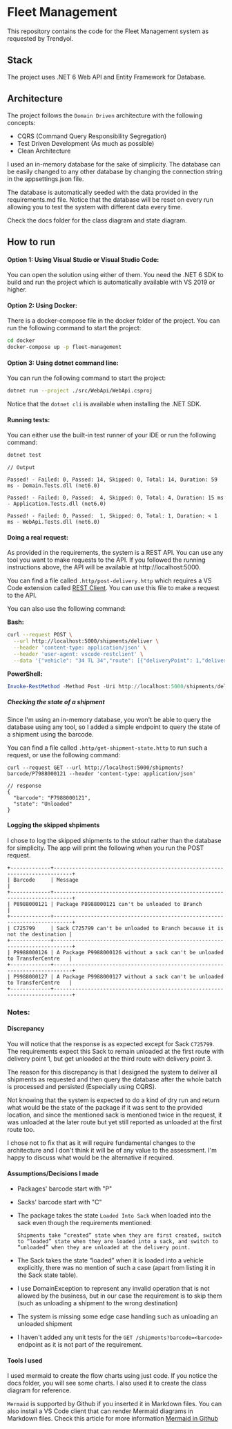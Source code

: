 # Fleet Management

This repository contains the code for the Fleet Management system as requested by Trendyol.

## Stack

The project uses .NET 6 Web API and Entity Framework for Database.

## Architecture

The project follows the `Domain Driven` architecture with the following concepts:

- CQRS (Command Query Responsibility Segregation)
- Test Driven Development (As much as possible)
- Clean Architecture

I used an in-memory database for the sake of simplicity. The database can be easily changed to any other database by changing the connection string in the appsettings.json file.

The database is automatically seeded with the data provided in the requirements.md file.
Notice that the database will be reset on every run allowing you to test the system with different data every time.

Check the docs folder for the class diagram and state diagram.

## How to run

#### Option 1: Using Visual Studio or Visual Studio Code:

You can open the solution using either of them. You need the .NET 6 SDK to build and run the project which is automatically available with VS 2019 or higher.

#### Option 2: Using Docker:

There is a docker-compose file in the docker folder of the project. You can run the following command to start the project:

```bash
cd docker
docker-compose up -p fleet-management
```

#### Option 3: Using dotnet command line:

You can run the following command to start the project:

```bash
dotnet run --project ./src/WebApi/WebApi.csproj
```

Notice that the `dotnet cli` is available when installing the .NET SDK.

#### Running tests:

You can either use the built-in test runner of your IDE or run the following command:

```bash
dotnet test
```

```
// Output

Passed! - Failed: 0, Passed: 14, Skipped: 0, Total: 14, Duration: 59 ms - Domain.Tests.dll (net6.0)

Passed! - Failed: 0, Passed:  4, Skipped: 0, Total: 4, Duration: 15 ms - Application.Tests.dll (net6.0)

Passed! - Failed: 0, Passed:  1, Skipped: 0, Total: 1, Duration: < 1 ms - WebApi.Tests.dll (net6.0)
```

#### Doing a real request:

As provided in the requirements, the system is a REST API. You can use any tool you want to make requests to the API.
If you followed the running instructions above, the API will be available at http://localhost:5000.

You can find a file called `.http/post-delivery.http` which requires a VS Code extension called [REST Client](https://marketplace.visualstudio.com/items?itemName=humao.rest-client). You can use this file to make a request to the API.

You can also use the following command:

**Bash:**

```bash
curl --request POST \
  --url http://localhost:5000/shipments/deliver \
  --header 'content-type: application/json' \
  --header 'user-agent: vscode-restclient' \
  --data '{"vehicle": "34 TL 34","route": [{"deliveryPoint": 1,"deliveries": [{"barcode": "P7988000121"},{"barcode": "P7988000122"},{"barcode": "P7988000123"},{"barcode": "P8988000121"},{"barcode": "C725799"}]},{"deliveryPoint": 2,"deliveries": [{"barcode": "P8988000123"},{"barcode": "P8988000124"},{"barcode": "P8988000125"},{"barcode": "C725799"}]},{"deliveryPoint": 3,"deliveries": [{"barcode": "P9988000126"},{"barcode": "P9988000127"},{"barcode": "P9988000128"},{"barcode": "P9988000129"},{"barcode": "P9988000130"}]}]}'
```

**PowerShell:**

```powershell
Invoke-RestMethod -Method Post -Uri http://localhost:5000/shipments/deliver -Headers @{'content-type'='application/json';'user-agent'='vscode-restclient'} -Body '{"vehicle": "34 TL 34","route": [{"deliveryPoint": 1,"deliveries": [{"barcode": "P7988000121"},{"barcode": "P7988000122"},{"barcode": "P7988000123"},{"barcode": "P8988000121"},{"barcode": "C725799"}]},{"deliveryPoint": 2,"deliveries": [{"barcode": "P8988000123"},{"barcode": "P8988000124"},{"barcode": "P8988000125"},{"barcode": "C725799"}]},{"deliveryPoint": 3,"deliveries": [{"barcode": "P9988000126"},{"barcode": "P9988000127"},{"barcode": "P9988000128"},{"barcode": "P9988000129"},{"barcode": "P9988000130"}]}]}'
```

##### Checking the state of a shipment

Since I'm using an in-memory database, you won't be able to query the database using any tool, so I added a simple endpoint to query the state of a shipment using the barcode.

You can find a file called `.http/get-shipment-state.http` to run such a request, or use the following command:

```
curl --request GET --url http://localhost:5000/shipments?barcode/P7988000121 --header 'content-type: application/json'

// response
{
  "barcode": "P7988000121",
  "state": "Unloaded"
}
```

#### Logging the skipped shpiments

I chose to log the skipped shipments to the stdout rather than the database for simplicity.
The app will print the following when you run the POST request.

```
+-------------+----------------------------------------------------------------------------+
| Barcode     | Message                                                                    |
+-------------+----------------------------------------------------------------------------+
| P8988000121 | Package P8988000121 can't be unloaded to Branch                            |
+-------------+----------------------------------------------------------------------------+
| C725799     | Sack C725799 can't be unloaded to Branch because it is not the destination |
+-------------+----------------------------------------------------------------------------+
| P9988000126 | A Package P9988000126 without a sack can't be unloaded to TransferCentre   |
+-------------+----------------------------------------------------------------------------+
| P9988000127 | A Package P9988000127 without a sack can't be unloaded to TransferCentre   |
+-------------+----------------------------------------------------------------------------+

```

### Notes:

#### Discrepancy

You will notice that the response is as expected except for Sack `C725799`. The requirements expect this Sack to remain unloaded at the first route with delivery point 1, but get unloaded at the third route with delivery point 3.

The reason for this discrepancy is that I designed the system to deliver all shipments as requested and then query the database after the whole batch is processed and persisted (Especially using CQRS).

Not knowing that the system is expected to do a kind of dry run and return what would be the state of the package if it was sent to the provided location, and since the mentioned sack is mentioned twice in the request, it was unloaded at the later route but yet still reported as unloaded at the first route too.

I chose not to fix that as it will require fundamental changes to the architecture and I don't think it will be of any value to the assessment. I'm happy to discuss what would be the alternative if required.

#### Assumptions/Decisions I made

- Packages' barcode start with "P"
- Sacks' barcode start with "C"
- The package takes the state `Loaded Into Sack` when loaded into the sack even though the requirements mentioned:

  `Shipments take “created” state when they are first created, switch to “loaded” state when they are loaded into a sack, and switch to “unloaded” when they are unloaded at the delivery point.`

- The Sack takes the state “loaded” when it is loaded into a vehicle explicitly, there was no mention of such a case (apart from listing it in the Sack state table).
- I use DomainException to represent any invalid operation that is not allowed by the business, but in our case the requirement is to skip them (such as unloading a shipment to the wrong destination)
- The system is missing some edge case handling such as unloading an unloaded shipment
- I haven't added any unit tests for the `GET /shipments?barcode=<barcode>` endpoint as it is not part of the requirement.

#### Tools I used

I used mermaid to create the flow charts using just code. If you notice the docs folder, you will see some charts.
I also used it to create the class diagram for reference.

`Mermaid` is supported by Github if you inserted it in Markdown files. You can also install a VS Code client that can render Mermaid diagrams in Markdown files.
Check this article for more information [Mermaid in Github](https://github.blog/2022-02-14-include-diagrams-markdown-files-mermaid/)
